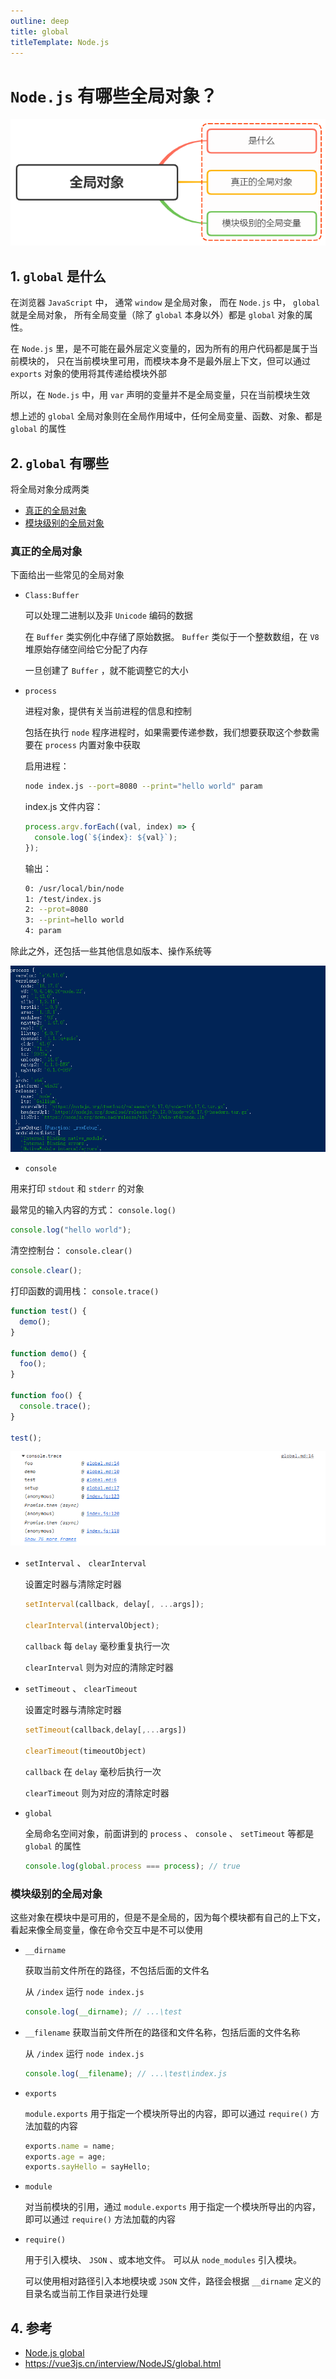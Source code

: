 ```yaml
---
outline: deep
title: global
titleTemplate: Node.js
---
```


# `Node.js` 有哪些全局对象？

![global](./images/global.png)

## 1. `global` 是什么

在浏览器 `JavaScript` 中， 通常 `window` 是全局对象， 而在 `Node.js` 中， `global` 就是全局对象， 所有全局变量（除了 `global` 本身以外）都是 `global` 对象的属性。

在 `Node.js` 里，是不可能在最外层定义变量的，因为所有的用户代码都是属于当前模块的， 只在当前模块里可用，而模块本身不是最外层上下文，但可以通过 `exports` 对象的使用将其传递给模块外部

所以，在 `Node.js` 中，用 `var` 声明的变量并不是全局变量，只在当前模块生效

想上述的 `global` 全局对象则在全局作用域中，任何全局变量、函数、对象、都是 `global` 的属性

## 2. `global` 有哪些

将全局对象分成两类

- [真正的全局对象](#真正的全局对象)
- [模块级别的全局对象](#模块级别的全局对象)

### 真正的全局对象

下面给出一些常见的全局对象

- `Class:Buffer`

  可以处理二进制以及非 `Unicode` 编码的数据

  在 `Buffer` 类实例化中存储了原始数据。 `Buffer` 类似于一个整数数组，在 `V8` 堆原始存储空间给它分配了内存

  一旦创建了 `Buffer` ，就不能调整它的大小

- `process`

  进程对象，提供有关当前进程的信息和控制

  包括在执行 `node` 程序进程时，如果需要传递参数，我们想要获取这个参数需要在 `process` 内置对象中获取

  启用进程：

  ```bash
  node index.js --port=8080 --print="hello world" param
  ```

  index.js 文件内容：

  ```js
  process.argv.forEach((val, index) => {
    console.log(`${index}: ${val}`);
  });
  ```

  输出：

  ```bash
  0: /usr/local/bin/node
  1: /test/index.js
  2: --prot=8080
  3: --print=hello world
  4: param
  ```

除此之外，还包括一些其他信息如版本、操作系统等

![global-process](./images/global-process.png)

- `console`

用来打印 `stdout` 和 `stderr` 的对象

最常见的输入内容的方式： `console.log()`

```js
console.log("hello world");
```

清空控制台： `console.clear()`

```js
console.clear();
```

打印函数的调用栈： `console.trace()`

```js
function test() {
  demo();
}

function demo() {
  foo();
}

function foo() {
  console.trace();
}

test();
```

![global-console-trace](./images/global-console-trace.png)

- `setInterval` 、 `clearInterval`

  设置定时器与清除定时器

  ```js
  setInterval(callback, delay[, ...args]);

  clearInterval(intervalObject);
  ```

  `callback` 每 `delay` 毫秒重复执行一次

  `clearInterval` 则为对应的清除定时器

- `setTimeout` 、 `clearTimeout`

  设置定时器与清除定时器

  ```js
  setTimeout(callback,delay[,...args])

  clearTimeout(timeoutObject)
  ```

  `callback` 在 `delay` 毫秒后执行一次

  `clearTimeout` 则为对应的清除定时器

- `global`

  全局命名空间对象，前面讲到的 `process` 、 `console` 、 `setTimeout` 等都是 `global` 的属性

  ```js
  console.log(global.process === process); // true
  ```

### 模块级别的全局对象

这些对象在模块中是可用的，但是不是全局的，因为每个模块都有自己的上下文，看起来像全局变量，像在命令交互中是不可以使用

- `__dirname`

  获取当前文件所在的路径，不包括后面的文件名

  从 `/index` 运行 `node index.js`

  ```js
  console.log(__dirname); // ...\test
  ```

- `__filename`
  获取当前文件所在的路径和文件名称，包括后面的文件名称

  从 `/index` 运行 `node index.js`

  ```js
  console.log(__filename); // ...\test\index.js
  ```

- `exports`

  `module.exports` 用于指定一个模块所导出的内容，即可以通过 `require()` 方法加载的内容

  ```js
  exports.name = name;
  exports.age = age;
  exports.sayHello = sayHello;
  ```

- `module`

  对当前模块的引用，通过 `module.exports` 用于指定一个模块所导出的内容，即可以通过 `require()` 方法加载的内容

- `require()`

  用于引入模块、 `JSON` 、或本地文件。 可以从 `node_modules` 引入模块。

  可以使用相对路径引入本地模块或 `JSON` 文件，路径会根据 `__dirname` 定义的目录名或当前工作目录进行处理

## 4. 参考

- [Node.js global](https://nodejs.org/api/globals.html)
- https://vue3js.cn/interview/NodeJS/global.html

<script setup lang="ts">
  function test() {
    demo();
  }

  function demo() {
    foo();
  }

  function foo() {
    console.trace();
  }

  test();
</script>
